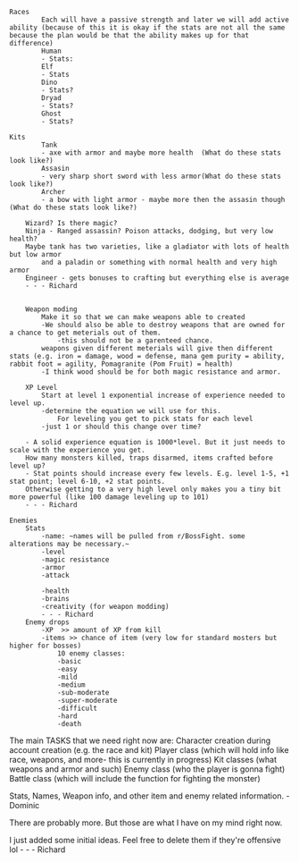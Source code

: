 	Races
    		Each will have a passive strength and later we will add active ability (because of this it is okay if the stats are not all the same because the plan would be that the ability makes up for that difference)
        	Human 
			- Stats:
        	Elf 
			- Stats
        	Dino 
			- Stats?
        	Dryad 
			- Stats?
        	Ghost 
			- Stats?

	Kits
        	Tank 	
			- axe with armor and maybe more health  (What do these stats look like?)
        	Assasin
			- very sharp short sword with less armor(What do these stats look like?)
        	Archer
			- a bow with light armor - maybe more then the assasin though (What do these stats look like?)
			
		Wizard? Is there magic?
		Ninja - Ranged assassin? Poison attacks, dodging, but very low health?
		Maybe tank has two varieties, like a gladiator with lots of health but low armor 
			and a paladin or something with normal health and very high armor
		Engineer - gets bonuses to crafting but everything else is average
		- - - Richard
		

    	Weapon moding
        	Make it so that we can make weapons able to created
			-We should also be able to destroy weapons that are owned for a chance to get meterials out of them.
				-this should not be a garenteed chance.
        	weapons given different meterials will give then different stats (e.g. iron = damage, wood = defense, mana gem purity = ability, rabbit foot = agility, Pomagranite (Pom Fruit) = health)
			-I think wood should be for both magic resistance and armor.

    	XP Level 
        	Start at level 1 exponential increase of experience needed to level up.
			-determine the equation we will use for this.
            	For leveling you get to pick stats for each level
			-just 1 or should this change over time?
			
		- A solid experience equation is 1000*level. But it just needs to scale with the experience you get. 
		How many monsters killed, traps disarmed, items crafted before level up?
		- Stat points should increase every few levels. E.g. level 1-5, +1 stat point; level 6-10, +2 stat points.
		Otherwise getting to a very high level only makes you a tiny bit more powerful (like 100 damage leveling up to 101)
		- - - Richard

	Enemies
		Stats
			-name: ~names will be pulled from r/BossFight. some alterations may be necessary.~
			-level
			-magic resistance
			-armor
			-attack
			
			-health
			-brains
			-creativity (for weapon modding)
			- - - Richard
		Enemy drops
			-XP  >> amount of XP from kill
			-items >> chance of item (very low for standard mosters but higher for bosses)
				10 enemy classes:
				-basic
				-easy
				-mild
				-medium
				-sub-moderate
				-super-moderate
				-difficult
				-hard
				-death


The main TASKS that we need right now are: 
Character creation during account creation (e.g. the race and kit)
Player class (which will hold info like race, weapons, and more- this is currently in progress)
Kit classes (what weapons and armor and such)
Enemy class (who the player is gonna fight)
Battle class (which will include the function for fighting the monster)

Stats, Names, Weapon info, and other item and enemy related information. - Dominic

There are probably more.  But those are what I have on my mind right now.

I just added some initial ideas. Feel free to delete them if they're offensive lol - - - Richard
